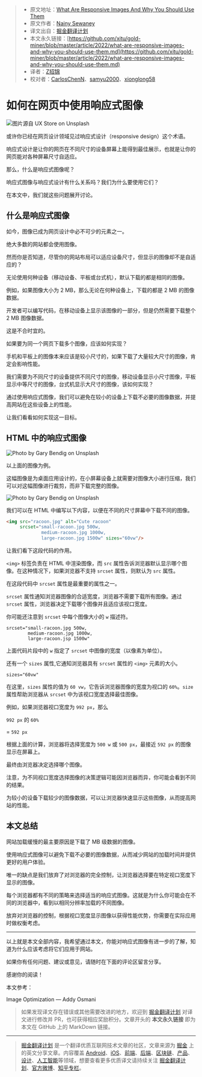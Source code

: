 > * 原文地址：[What Are Responsive Images And Why You Should Use Them](https://levelup.gitconnected.com/what-are-responsive-images-and-why-you-should-use-them-ac1042d6d1ff)
> * 原文作者：[Nainy Sewaney](https://medium.com/@nainysewaney)
> * 译文出自：[掘金翻译计划](https://github.com/xitu/gold-miner)
> * 本文永久链接：[https://github.com/xitu/gold-miner/blob/master/article/2022/what-are-responsive-images-and-why-you-should-use-them.md](https://github.com/xitu/gold-miner/blob/master/article/2022/what-are-responsive-images-and-why-you-should-use-them.md)
> * 译者：[Z招锦](https://github.com/zenblofe)
> * 校对者：[CarlosChenN](https://github.com/CarlosChenN)、[samyu2000](https://github.com/samyu2000)、[xionglong58](https://github.com/xionglong58)

# 如何在网页中使用响应式图像

![图片源自 [UX Store](https://unsplash.com/@uxstore?utm_source=medium&utm_medium=referral) on [Unsplash](https://unsplash.com?utm_source=medium&utm_medium=referral)](https://cdn-images-1.medium.com/max/15904/0*hgrV7tfWod03eJTb)

或许你已经在网页设计领域见过响应式设计（responsive design）这个术语。

响应式设计是让你的网页在不同尺寸的设备屏幕上能得到最佳展示，也就是让你的网页能对各种屏幕尺寸自适应。

那么，什么是响应式图像呢？

响应式图像与响应式设计有什么关系吗？我们为什么要使用它们？

在本文中，我们就这些问题展开讨论。

## 什么是响应式图像

如今，图像已成为网页设计中必不可少的元素之一。

绝大多数的网站都会使用图像。

然而你是否知道，尽管你的网站布局可以适应设备尺寸，但显示的图像却不是自适应的？

无论使用何种设备（移动设备、平板或台式机），默认下载的都是相同的图像。

例如，如果图像大小为 2 MB，那么无论在何种设备上，下载的都是 2 MB 的图像数据。

开发者可以编写代码，在移动设备上显示该图像的一部分，但是仍然需要下载整个 2 MB 图像数据。

这是不合时宜的。

如果要为同一个网页下载多个图像，应该如何实现？

手机和平板上的图像本来应该是较小尺寸的，如果下载了大量较大尺寸的图像，肯定会影响性能。

我们需要为不同尺寸的设备提供不同尺寸的图像，移动设备显示小尺寸图像，平板显示中等尺寸的图像，台式机显示大尺寸的图像，该如何实现？

通过使用响应式图像，我们可以避免在较小的设备上下载不必要的图像数据，并提高网站在这些设备上的性能。

让我们看看如何实现这一目标。

## HTML 中的响应式图像

![Photo by [Gary Bendig](https://unsplash.com/@kris_ricepees?utm_source=medium&utm_medium=referral) on [Unsplash](https://unsplash.com?utm_source=medium&utm_medium=referral)](https://cdn-images-1.medium.com/max/10944/0*rVwyAfwIstLALepi)

以上面的图像为例。

这幅图像是为桌面应用设计的，在小屏幕设备上就需要对图像大小进行压缩，我们可以对这幅图像进行裁剪，而非下载完整的图像。

![Photo by [Gary Bendig](https://unsplash.com/@kris_ricepees?utm_source=medium&utm_medium=referral) on [Unsplash](https://unsplash.com?utm_source=medium&utm_medium=referral)](https://cdn-images-1.medium.com/max/2000/1*J6RbwtrbpoMW949lWH0crA.jpeg)

我们可以在 HTML 中编写以下内容，以便在不同的尺寸屏幕中下载不同的图像。

```html
<img src="racoon.jpg" alt="Cute racoon"
     srcset="small-racoon.jpg 500w,
             medium-racoon.jpg 1000w,
             large-racoon.jpg 1500w" sizes="60vw"/>
```

让我们看下这段代码的作用。

`<img>` 标签负责在 HTML 中渲染图像，而 `src` 属性告诉浏览器默认显示哪个图像。在这种情况下，如果浏览器不支持 `srcset` 属性，则默认为 `src` 属性。

在这段代码中 `srcset` 属性是最重要的属性之一。

`srcset` 属性通知浏览器图像的合适宽度，浏览器不需要下载所有图像。通过 `srcset` 属性，浏览器决定下载哪个图像并且适应该视口宽度。

你可能还注意到 `srcset` 中每个图像大小的 `w` 描述符。

```
srcset="small-racoon.jpg 500w,
        medium-racoon.jpg 1000w,
        large-racoon.jsp 1500w"
```

上面代码片段中的 `w` 指定了 `srcset` 中图像的宽度（以像素为单位）。

还有一个 `sizes` 属性,它通知浏览器具有 `srcset` 属性的 `<img>` 元素的大小。

```
sizes="60vw"
```

在这里，`sizes` 属性的值为 `60 vw`，它告诉浏览器图像的宽度为视口的 `60%`。`size` 属性帮助浏览器从 `srcset` 中为该视口宽度选择最佳图像。

例如，如果浏览器视口宽度为 `992 px`，那么

`992 px` 的 `60%`

= `592 px`

根据上面的计算，浏览器将选择宽度为 `500 w` 或 `500 px`，最接近 `592 px` 的图像显示在屏幕上。

最终由浏览器决定选择哪个图像。

注意，为不同视口宽度选择图像的决策逻辑可能因浏览器而异，你可能会看到不同的结果。

为较小的设备下载较少的图像数据，可以让浏览器快速显示这些图像，从而提高网站的性能。

## 本文总结

网站加载缓慢的最主要原因是下载了 MB 级数据的图像。

使用响应式图像可以避免下载不必要的图像数据，从而减少网站的加载时间并提供更好的用户体验。

唯一的缺点是我们放弃了对浏览器的完全控制，让浏览器选择要在特定视口宽度下显示的图像。

每个浏览器都有不同的策略来选择适当的响应式图像。这就是为什么你可能会在不同的浏览器中，看到以相同分辨率加载的不同图像。

放弃对浏览器的控制，根据视口宽度显示图像以获得性能优势，你需要在实际应用时做权衡考虑。

---

以上就是本文全部内容，我希望通过本文，你能对响应式图像有进一步的了解，知道为什么应该考虑将它们应用于网站。

如果你有任何问题、建议或意见，请随时在下面的评论区留言分享。

感谢你的阅读！

本文参考：

Image Optimization — Addy Osmani

> 如果发现译文存在错误或其他需要改进的地方，欢迎到 [掘金翻译计划](https://github.com/xitu/gold-miner) 对译文进行修改并 PR，也可获得相应奖励积分。文章开头的 **本文永久链接** 即为本文在 GitHub 上的 MarkDown 链接。

---

> [掘金翻译计划](https://github.com/xitu/gold-miner) 是一个翻译优质互联网技术文章的社区，文章来源为 [掘金](https://juejin.im) 上的英文分享文章。内容覆盖 [Android](https://github.com/xitu/gold-miner#android)、[iOS](https://github.com/xitu/gold-miner#ios)、[前端](https://github.com/xitu/gold-miner#前端)、[后端](https://github.com/xitu/gold-miner#后端)、[区块链](https://github.com/xitu/gold-miner#区块链)、[产品](https://github.com/xitu/gold-miner#产品)、[设计](https://github.com/xitu/gold-miner#设计)、[人工智能](https://github.com/xitu/gold-miner#人工智能)等领域，想要查看更多优质译文请持续关注 [掘金翻译计划](https://github.com/xitu/gold-miner)、[官方微博](http://weibo.com/juejinfanyi)、[知乎专栏](https://zhuanlan.zhihu.com/juejinfanyi)。
